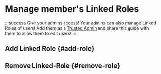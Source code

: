 # Manage member's Linked Roles

:::success Give your admins access!
Your admins can also manage Linked Roles of users! Add them as a [Trusted Admin](./../scnx/guilds/trusted-admins) and share this guide with them to allow them to edit users!
:::

## Add Linked Role {#add-role}

## Remove Linked-Role {#remove-role}